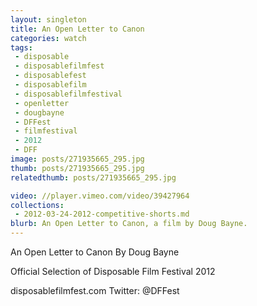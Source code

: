 ```yaml
---
layout: singleton
title: An Open Letter to Canon
categories: watch
tags:
 - disposable
 - disposablefilmfest
 - disposablefest
 - disposablefilm
 - disposablefilmfestival
 - openletter
 - dougbayne
 - DFFest
 - filmfestival
 - 2012
 - DFF
image: posts/271935665_295.jpg
thumb: posts/271935665_295.jpg
relatedthumb: posts/271935665_295.jpg

video: //player.vimeo.com/video/39427964
collections:
 - 2012-03-24-2012-competitive-shorts.md
blurb: An Open Letter to Canon, a film by Doug Bayne.
---
```


An Open Letter to Canon
By Doug Bayne

Official Selection of Disposable Film Festival 2012

disposablefilmfest.com
Twitter: @DFFest